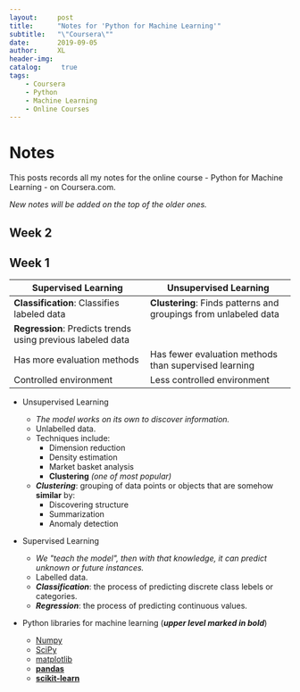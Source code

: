 ```yaml
---
layout:     post
title:      "Notes for 'Python for Machine Learning'"
subtitle:   "\"Coursera\""
date:       2019-09-05
author:     XL
header-img: 
catalog: 	 true
tags:
    - Coursera
    - Python
    - Machine Learning
    - Online Courses
---
```


# Notes 

This posts records all my notes for the online course - Python for Machine Learning - on Coursera.com.

*New notes will be added on the top of the older ones.*


## Week 2


## Week 1

| **Supervised Learning**                                     | **Unsupervised Learning**                                        |
|---------------------------------------------------------|--------------------------------------------------------------|
| **Classification**:  Classifies labeled data                 | **Clustering**:  Finds patterns and groupings from unlabeled data |
| **Regression**:  Predicts trends using previous labeled data |                                                              |
| Has more evaluation methods                             | Has fewer evaluation methods than supervised learning        |
| Controlled environment                                  | Less controlled environment                                  |

- Unsupervised Learning
	- *The model works on its own to discover information.*
	- Unlabelled data.
	- Techniques include:
		- Dimension reduction
		- Density estimation
		- Market basket analysis
		- **Clustering**  *(one of most popular)*
	- ***Clustering***: grouping of data points or objects that are somehow **similar** by:
		- Discovering structure
		- Summarization
		- Anomaly detection


- Supervised Learning
	- *We "teach the model", then with that knowledge, it can predict unknown or future instances.*
	- Labelled data. 
	- ***Classification***: the process of predicting discrete class lebels or categories.
	- ***Regression***: the process of predicting continuous values.

- Python libraries for machine learning (***upper level marked in bold***)
	- [Numpy](https://numpy.org/)
	- [SciPy](https://www.scipy.org/)
	- [matplotlib](https://matplotlib.org/)
	- [**pandas**](https://pandas.pydata.org/)
	- [**scikit-learn**](https://scikit-learn.org/stable/)

